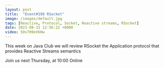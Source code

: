 ```yaml
---
layout: post
title:  "Event#198 RSocket"
image: /images/default.jpg
tags: [Reactive, Protocol, Socket, Reactive streams, RSocket]
date: 2021-08-31 12:56:22 +0000
video: 5Ov709eVkHw
---
```


This week on Java Club we will review RSocket the Application protocol that provides Reactive Streams semantics

Join us next Thursday, at 10:00 Online
